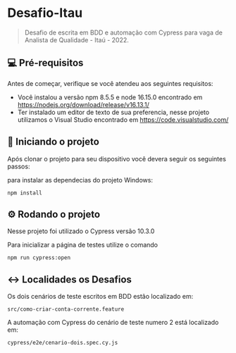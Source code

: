 # Desafio-Itau

> Desafio de escrita em BDD e automação com Cypress para vaga de Analista de Qualidade - Itaú - 2022.

## 💻 Pré-requisitos

Antes de começar, verifique se você atendeu aos seguintes requisitos:
<!---Estes são apenas requisitos de exemplo. Adicionar, duplicar ou remover conforme necessário--->
* Você instalou a versão npm 8.5.5 e node 16.15.0 encontrado em https://nodejs.org/download/release/v16.13.1/
* Ter instalado um editor de texto de sua preferencia, nesse projeto utilizamos o Visual Studio encontrado em https://code.visualstudio.com/

## 🚀 Iniciando o projeto

Após clonar o projeto para seu dispositivo você devera seguir os seguintes passos:

para instalar as dependecias do projeto Windows:
```
npm install
```
## ⚙️ Rodando o projeto

Nesse projeto foi utilizado o Cypress versão 10.3.0

Para inicializar a página de testes utilize o comando 
```
npm run cypress:open
```
## ↔️ Localidades os Desafios
Os dois cenários de teste escritos em BDD estão localizado em:
```
src/como-criar-conta-corrente.feature
```

A automação com Cypress do cenário de teste numero 2 está localizado em:
```
cypress/e2e/cenario-dois.spec.cy.js
```




